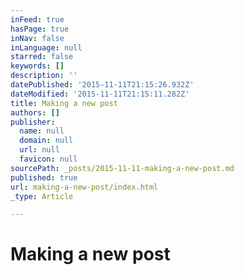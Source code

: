```yaml
---
inFeed: true
hasPage: true
inNav: false
inLanguage: null
starred: false
keywords: []
description: ''
datePublished: '2015-11-11T21:15:26.932Z'
dateModified: '2015-11-11T21:15:11.282Z'
title: Making a new post
authors: []
publisher:
  name: null
  domain: null
  url: null
  favicon: null
sourcePath: _posts/2015-11-11-making-a-new-post.md
published: true
url: making-a-new-post/index.html
_type: Article

---
```

# Making a new post